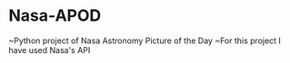# Nasa-APOD
~Python project of Nasa Astronomy Picture of the Day ~For this project I have used Nasa's API
